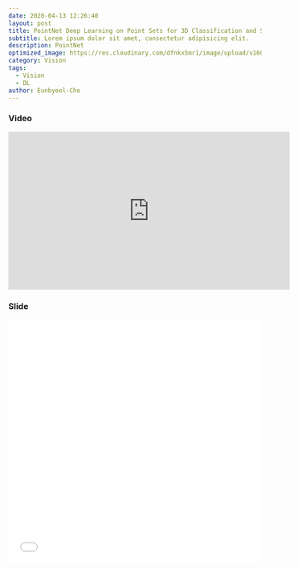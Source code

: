 ```yaml
---
date: 2020-04-13 12:26:40
layout: post
title: PointNet Deep Learning on Point Sets for 3D Classification and Segmentation
subtitle: Lorem ipsum dolor sit amet, consectetur adipisicing elit.
description: PointNet
optimized_image: https://res.cloudinary.com/dfnkx5mr1/image/upload/v1602308314/post_img/Ikj1_plwmtg.gif
category: Vision
tags:
  - Vision
  - DL
author: Eunbyeol-Cho
---
```


### Video
<iframe width="560" height="315" src="https://www.youtube.com/embed/71p3fkuhNj0" frameborder="0" allow="accelerometer; autoplay; clipboard-write; encrypted-media; gyroscope; picture-in-picture" allowfullscreen></iframe>

### Slide
<iframe src="//www.slideshare.net/slideshow/embed_code/key/4lsrQPhej0gkQF" width="595" height="485" frameborder="0" marginwidth="0" marginheight="0" scrolling="no" style="border:1px solid #CCC; border-width:0px; margin-bottom:5px; max-width: 100%;" allowfullscreen> </iframe> 